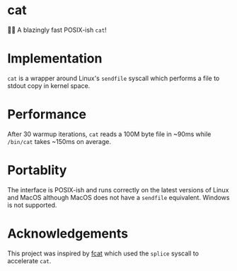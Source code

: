 # cat
🐱‍🏍 A blazingly fast POSIX-ish `cat`!

# Implementation
`cat` is a wrapper around Linux's `sendfile` syscall which performs a file to stdout copy in kernel space. 

# Performance
After 30 warmup iterations, `cat` reads a 100M byte file in ~90ms while `/bin/cat` takes ~150ms on average.

# Portablity
The interface is POSIX-ish and runs correctly on the latest versions of Linux and MacOS although MacOS does not have a `sendfile` equivalent. Windows is not supported.

# Acknowledgements 
This project was inspired by [fcat](https://github.com/mre/fcat/tree/master) which used the `splice` syscall to accelerate `cat`.
